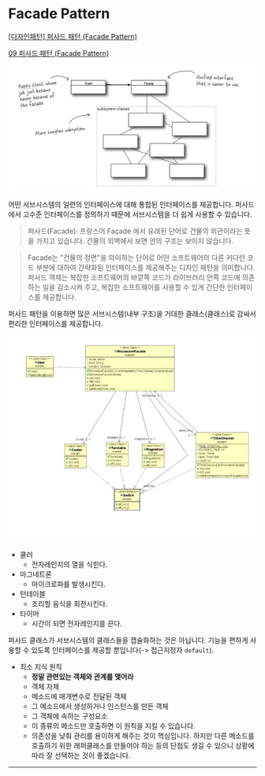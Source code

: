 # Facade Pattern

[[디자인패턴] 퍼사드 패턴 (Facade Pattern)](https://gdtbgl93.tistory.com/142)

[09 퍼사드 패턴 (Facade Pattern)](https://lktprogrammer.tistory.com/42)

![img.png](images/facadePattern.png)

어떤 서브시스템의 일련의 인터페이스에 대해 통합된 인터페이스를 제공합니다. 퍼사드에서 고수준 인터페이스를 정의하기 때문에 서브시스템을 더 쉽게 사용할 수 있습니다.

> 퍼사드(Facade): 프랑스어 Façade 에서 유래된 단어로 건물의 외관이라는 뜻을 가지고 있습니다. 건물의 외벽에서 보면 안의 구조는 보이지 않습니다.

> Facade는 "건물의 정면"을 의미하는 단어로 어떤 소프트웨어의 다른 커다란 코드 부분에 대하여 간략화된 인터페이스를 제공해주는 디자인 패턴을 의미합니다. 퍼사드 객체는 복잡한 소프트웨어의 바깥쪽 코드가 라이브러리 안쪽 코드에 의존하는 일을 감소시켜 주고, 복잡한 소프트웨어를 사용할 수 있게 간단한 인터페이스를 제공합니다.

퍼사드 패턴을 이용하면 많은 서브시스템(내부 구조)을 거대한 클래스(클래스)로 감싸서 편리한 인터페이스를 제공합니다.

![img.png](images/facadePattern1.png)

- 쿨러
  - 전자레인지의 열을 식힌다.
- 마그네트론
  - 마이크로파를 발생시킨다.
- 턴테이블
  - 조리할 음식을 회전시킨다.
- 타이머
  - 시간이 되면 전자레인지를 끈다.

퍼사드 클래스가 서브시스템의 클래스들을 캡슐화하는 것은 아닙니다. 기능을 편하게 사용할 수 있도록 인터페이스를 제공할 뿐입니다(-> 접근지정자 `default`).

- 최소 지식 원칙
    - **정말 관련있는 객체와 관계를 맺어라**
    - 객체 자체
    - 메소드에 매개변수로 전달된 객체
    - 그 메소드에서 생성하거나 인스턴스를 만든 객체
    - 그 객체에 속하는 구성요소
    - 이 종류의 메소드만 호출하면 이 원칙을 지킬 수 있습니다.
    - 의존성을 낮춰 관리를 용이하게 해주는 것이 핵심입니다. 하지만 다른 메소드를 호출하기 위한 래퍼클래스를 만들어야 하는 등의 단점도 생길 수 있으니 상황에 따라 잘 선택하는 것이 좋겠습니다.
    
---

